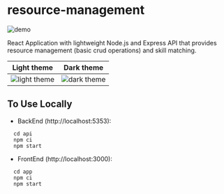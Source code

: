 # resource-management

![demo](https://raw.githubusercontent.com/niqxyz/demo/main/resource-management/demo.gif)

React Application with lightweight Node.js and Express API that provides resource management (basic crud operations) and skill matching.

Light theme             |  Dark theme
:-------------------------:|:-------------------------:
![light theme](https://raw.githubusercontent.com/niqxyz/demo/main/resource-management/light-theme.png)  |  ![dark theme](https://raw.githubusercontent.com/niqxyz/demo/main/resource-management/dark-theme.png)

## To Use Locally

* BackEnd (http://localhost:5353):

```
  cd api
  npm ci
  npm start
```

* FrontEnd (http://localhost:3000): 

```
  cd app
  npm ci 
  npm start
```